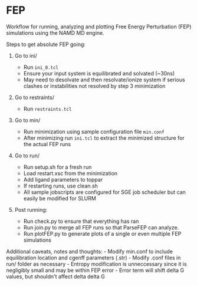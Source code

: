# FEP
Workflow for running, analyzing and plotting Free Energy Perturbation (FEP) simulations using the NAMD MD engine.

Steps to get absolute FEP going:
1. Go to ini/ 
    - Run `ini_0.tcl`
	- Ensure your input system is equilibrated and solvated (~30ns)
	- May need to desolvate and then resolvate/ionize system if serious clashes or instabilities not
      resolved by step 3 minimization

2. Go to restraints/
    - Run `restraints.tcl` 

3. Go to min/
    - Run minimization using sample configuration file `min.conf`
    - After minimizing run `ini.tcl` to extract the minimized structure for the actual FEP runs

4. Go to run/ 
	- Run setup.sh for a fresh run
	- Load restart.xsc from the minimization
	- Add ligand parameters to toppar
	- If restarting runs, use clean.sh
    - All sample jobscripts are configured for SGE job scheduler but can easily be modified for SLURM

5. Post running:
	- Run check.py to ensure that everything has ran
	- Run join.py to merge all FEP runs so that ParseFEP can analyze.
    - Run plotFEP.py to generate plots of a single or even multiple FEP simulations

Additional caveats, notes and thoughts:
    - Modify min.conf to include equilibration location and cgenff parameters (.str)
    - Modify .conf files in run/ folder as necessary
    - Entropy modification is unneccessary since it is negligibly small and may be within FEP error
    - Error term will shift delta G values, but shouldn't affect delta delta G
